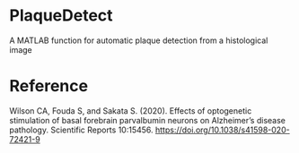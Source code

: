 # PlaqueDetect
A MATLAB function for automatic plaque detection from a histological image

# Reference
Wilson CA, Fouda S, and Sakata S. (2020). Effects of optogenetic stimulation of basal forebrain parvalbumin neurons on Alzheimer’s disease pathology. Scientific Reports 10:15456. https://doi.org/10.1038/s41598-020-72421-9
